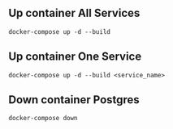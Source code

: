 ## Up container All Services
```
docker-compose up -d --build
```
## Up container One Service
```
docker-compose up -d --build <service_name>
```
## Down container Postgres
```
docker-compose down
```